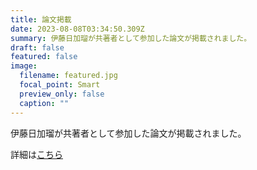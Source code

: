 ```yaml
---
title: 論文掲載
date: 2023-08-08T03:34:50.309Z
summary: 伊藤日加瑠が共著者として参加した論文が掲載されました。
draft: false
featured: false
image:
  filename: featured.jpg
  focal_point: Smart
  preview_only: false
  caption: ""
---
```

伊藤日加瑠が共著者として参加した論文が掲載されました。

詳細は[こちら](https://doi.org/10.1016/j.cub.2023.07.013)